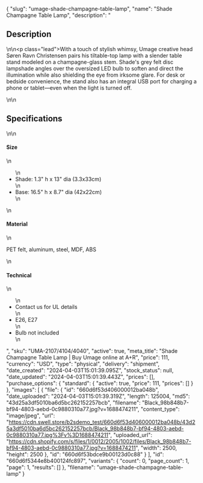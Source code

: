 {
  "slug": "umage-shade-champagne-table-lamp",
  "name": "Shade Champagne Table Lamp",
  "description": "<h2>Description</h2>\n<!-- split -->\n<p class=\"lead\">With a touch of stylish whimsy, Umage creative head Søren Ravn Christensen pairs his tiltable-top lamp with a slender table stand modeled on a champagne-glass stem. Shade's grey felt disc lampshade angles over the oversized LED bulb to soften and direct the illumination while also shielding the eye from irksome glare. For desk or bedside convenience, the stand also has an integral USB port for charging a phone or tablet—even when the light is turned off. </p>\n<!-- split -->\n<h2>Specifications</h2>\n<!-- split -->\n<h4>Size</h4>\n<ul>\n<li>Shade: 1.3\" h x 13\" dia (3.3x33cm)</li>\n<li>Base: 16.5\" h x 8.7\" dia (42x22cm)</li>\n</ul>\n<h4>Material</h4>\n<p>PET felt, aluminum, steel, MDF, ABS</p>\n<h4>Technical</h4>\n<ul>\n<li>Contact us for UL details</li>\n<li>E26, E27</li>\n<li>Bulb not included</li>\n</ul>",
  "sku": "UMA-2107/4104/4040",
  "active": true,
  "meta_title": "Shade Champagne Table Lamp | Buy Umage online at A+R",
  "price": 111,
  "currency": "USD",
  "type": "physical",
  "delivery": "shipment",
  "date_created": "2024-04-03T15:01:39.095Z",
  "stock_status": null,
  "date_updated": "2024-04-03T15:01:39.443Z",
  "prices": [],
  "purchase_options": {
    "standard": {
      "active": true,
      "price": 111,
      "prices": []
    }
  },
  "images": [
    {
      "file": {
        "id": "660d6f53d406000012ba048b",
        "date_uploaded": "2024-04-03T15:01:39.319Z",
        "length": 125004,
        "md5": "43d25a3df5010ba6d5bc262152257bcb",
        "filename": "Black_98b848b7-bf94-4803-aebd-0c9880310a77.jpg?v=1688474211",
        "content_type": "image/jpeg",
        "url": "https://cdn.swell.store/b2sdemo_test/660d6f53d406000012ba048b/43d25a3df5010ba6d5bc262152257bcb/Black_98b848b7-bf94-4803-aebd-0c9880310a77.jpg%3Fv%3D1688474211",
        "uploaded_url": "https://cdn.shopify.com/s/files/1/0012/2005/1002/files/Black_98b848b7-bf94-4803-aebd-0c9880310a77.jpg?v=1688474211",
        "width": 2500,
        "height": 2500
      },
      "id": "660d6f53bdce9b00123d0c88"
    }
  ],
  "id": "660d6f5344e8b400124fc897",
  "variants": {
    "count": 0,
    "page_count": 1,
    "page": 1,
    "results": []
  },
  "filename": "umage-shade-champagne-table-lamp"
}